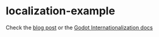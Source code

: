 # localization-example
 
Check the [blog post](https://www.16th.me/blog/localization-in-godot) or the [Godot Internationalization docs](https://docs.godotengine.org/en/stable/tutorials/i18n/index.html)
